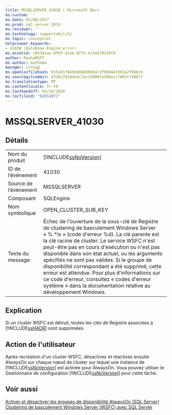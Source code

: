 ```yaml
---
title: MSSQLSERVER_41030 | Microsoft Docs
ms.custom: ''
ms.date: 03/08/2017
ms.prod: sql-server-2014
ms.reviewer: ''
ms.technology: supportability
ms.topic: conceptual
helpviewer_keywords:
- 41030 (Database Engine error)
ms.assetid: c85341ae-0fbf-42ae-9275-4cfe678238f0
author: MashaMSFT
ms.author: mathoma
manager: craigg
ms.openlocfilehash: 015a01f849bb00dd0db4c2f060447d63a2f96bc6
ms.sourcegitcommit: 6fd8c1914de4c7ac24900fe388ecc7883c740077
ms.translationtype: MT
ms.contentlocale: fr-FR
ms.lasthandoff: 04/26/2020
ms.locfileid: "62914071"
---
```

# <a name="mssqlserver_41030"></a>MSSQLSERVER_41030
    
## <a name="details"></a>Détails  
  
|||  
|-|-|  
|Nom du produit|[!INCLUDE[ssNoVersion](../../includes/ssnoversion-md.md)]|  
|ID de l’événement|41030|  
|Source de l’événement|MSSQLSERVER|  
|Composant|SQLEngine|  
|Nom symbolique|OPEN_CLUSTER_SUB_KEY|  
|Texte du message|Échec de l'ouverture de la sous-clé de Registre de clustering de basculement Windows Server « %.*ls » (code d'erreur %d).  La clé parente est la clé racine de cluster.  Le service WSFC n'est peut-être pas en cours d'exécution ou n'est pas disponible dans son état actuel, ou les arguments spécifiés ne sont pas valides. Si le groupe de disponibilité correspondant a été supprimé, cette erreur est attendue. Pour plus d'informations sur ce code d'erreur, consultez « codes d'erreur système » dans la documentation relative au développement Windows.|  
  
## <a name="explanation"></a>Explication  
 Si un cluster WSFC est détruit, toutes les clés de Registre associées à [!INCLUDE[ssHADR](../../includes/sshadr-md.md)] sont supprimées.  
  
## <a name="user-action"></a>Action de l'utilisateur  
 Après recréation d'un cluster WSFC, désactivez et réactivez ensuite AlwaysOn sur chaque nœud de cluster sur lequel une instance de [!INCLUDE[ssNoVersion](../../includes/ssnoversion-md.md)] est activée pour AlwaysOn. Vous pouvez utiliser le Gestionnaire de configuration [!INCLUDE[ssNoVersion](../../includes/ssnoversion-md.md)] pour cette tâche.  
  
## <a name="see-also"></a>Voir aussi  
 [Activer et désactiver les groupes de disponibilité AlwaysOn &#40;SQL Server&#41;](../../database-engine/availability-groups/windows/enable-and-disable-always-on-availability-groups-sql-server.md)   
 [Clustering de basculement Windows Server &#40;WSFC&#41; avec SQL Server](../../sql-server/failover-clusters/windows/windows-server-failover-clustering-wsfc-with-sql-server.md)  
  
  
